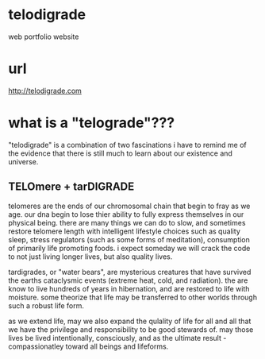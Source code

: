 # telodigrade
web portfolio website

# url
http://telodigrade.com

# what is a "telograde"???

"telodigrade" is a combination of two fascinations i have to remind me of the evidence that there is still much to learn about our existence and universe.

## TELOmere + tarDIGRADE

telomeres are the ends of our chromosomal chain that begin to fray as we age.  our dna begin to lose thier ability to fully express themselves in our physical being.  there are many things we can do to slow, and sometimes restore telomere length with intelligent lifestyle choices such as quality sleep, stress regulators (such as some forms of meditation), consumption of primarily life promoting foods.  i expect someday we will crack the code to not just living longer lives, but also quality lives.

tardigrades, or "water bears", are mysterious creatures that have survived the earths cataclysmic events (extreme heat, cold, and radiation).  the are know to live hundreds of years in hibernation, and are restored to life with moisture.  some theorize that life may be transferred to other worlds through such a robust life form.

as we extend life, may we also expand the qulality of life for all and all that we have the privilege and responsibility to be good stewards of.  may those lives be lived intentionally, consciously, and as the ultimate result - compassionatley toward all beings and lifeforms.
